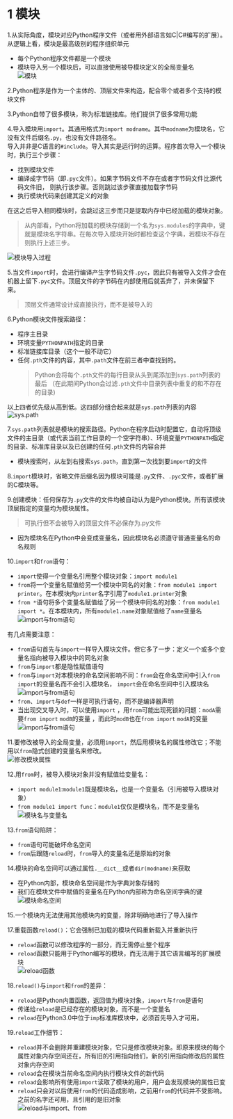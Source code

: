 <!--
    作者：华校专
    email: huaxz1986@163.com
**  本文档可用于个人学习目的，不得用于商业目的  **
-->
# 1 模块
1.从实际角度，模块对应Python程序文件（或者用外部语言如C|C#编写的扩展）。从逻辑上看，模块是最高级别的程序组织单元

* 每个Python程序文件都是一个模块
* 模块导入另一个模块后，可以直接使用被导模块定义的全局变量名  
  ![模块](../imgs/python_21_1.JPG)

2.Python程序是作为一个主体的、顶层文件来构造，配合零个或者多个支持的模块文件

3.Python自带了很多模块，称为标准链接库。他们提供了很多常用功能

4.导入模块用`import`。其通用格式为`import modname`。其中`modname`为模块名，它没有文件后缀名`.py`，也没有文件路径名。  
导入并非是C语言的`#include`。导入其实是运行时的运算。程序首次导入一个模块时，执行三个步骤：

* 找到模块文件
* 编译成字节码（即`.pyc`文件）。如果字节码文件不存在或者字节码文件比源代码文件旧，
  则执行该步骤。否则跳过该步骤直接加载字节码
* 执行模块代码来创建其定义的对象

在这之后导入相同模块时，会跳过这三步而只是提取内存中已经加载的模块对象。
> 从内部看，Python将加载的模块存储到一个名为`sys.modules`的字典中，键就是模块名字符串。在每次导入模块开始时都检查这个字典，若模块不存在则执行上述三步。

 ![模块导入过程](../imgs/python_21_2.JPG)

5.当文件`import`时，会进行编译产生字节码文件`.pyc`，因此只有被导入文件才会在机器上留下`.pyc`文件。顶层文件的字节码在内部使用后就丢弃了，并未保留下来。
> 顶层文件通常设计成直接执行，而不是被导入的

6.Python模块文件搜索路径：

* 程序主目录
* 环境变量`PYTHONPATH`指定的目录
* 标准链接库目录（这个一般不动它）
* 任何`.pth`文件的内容，其中`.path`文件在前三者中查找到的。
  >Python会将每个`.pth`文件的每行目录从头到尾添加到`sys.path`列表的最后
  >（在此期间Python会过滤`.pth`文件中目录列表中重复的和不存在的目录)

以上四者优先级从高到低。这四部分组合起来就是`sys.path`列表的内容  
![sys.path](../imgs/python_21_3.JPG)

7.`sys.path`列表就是模块的搜索路径。Python在程序启动时配置它，自动将顶级文件的主目录（或代表当前工作目录的一个空字符串）、环境变量`PYTHONPATH`指定的目录、标准库目录以及已创建的任何`.pth`文件的内容合并

* 模块搜索时，从左到右搜索`sys.path`，直到第一次找到要`import`的文件

8.`import`模块时，省略文件后缀名因为模块可能是`.py`文件、`.pyc`文件，或者扩展的C模块等。

9.创建模块：任何保存为`.py`文件的文件均被自动认为是Python模块。所有该模块顶层指定的变量均为模块属性。
> 可执行但不会被导入的顶层文件不必保存为.py文件

* 因为模块名在Python中会变成变量名，因此模块名必须遵守普通变量名的命名规则

10.`import`和`from`语句：

* `import`使得一个变量名引用整个模块对象：`import module1`
* `from`将一个变量名赋值给另一个模块中同名的对象：`from module1 import printer`。在本模块内`printer`名字引用了`module1.printer`对象
* `from *`语句将多个变量名赋值给了另一个模块中同名的对象：`from module1 import *`。在本模块内，所有`module1.name`对象赋值给了`name`变量名  
![import与from语句](../imgs/python_21_4.JPG)

有几点需要注意：

* `from`语句首先与`import`一样导入模块文件。但它多了一步：定义一个或多个变量名指向被导入模块中的同名对象
* `from`与`import`都是隐性赋值语句
* `from`与`import`对本模块的命名空间影响不同：`from`会在命名空间中引入`from import`的变量名而不会引入模块名，
  `import`会在命名空间中引入模块名    
  ![import与from语句](../imgs/python_21_4_dict.JPG)
* `from`、`import`与`def`一样是可执行语句，而不是编译器声明
* 当出现交叉导入时，可以使用`import` ，用`from`可能出现死锁的问题：`modA`需要`from import` `modB`的变量
  ，而此时`modB`也在`from import` `modA`的变量 
  ![import与from语句](../imgs/python_21_4_cross_import.JPG)

11.要修改被导入的全局变量，必须用`import`，然后用模块名的属性修改它；不能用以`from`隐式创建的变量名来修改。  
![修改模块属性](../imgs/python_21_5.JPG)

12.用`from`时，被导入模块对象并没有赋值给变量名：

* `import module1`:`module1`既是模块名，也是一个变量名（引用被导入模块对象）
* `from module1 import func`：`module1`仅仅是模块名，而不是变量名  
![模块名与变量名](../imgs/python_21_6.JPG)

13.`from`语句陷阱：

* `from`语句可能破坏命名空间
* `from`后跟随`reload`时，`from`导入的变量名还是原始的对象

14.模块的命名空间可以通过属性`.__dict__`或者`dir(modname)`来获取

* 在Python内部，模块命名空间是作为字典对象存储的
* 我们在模块文件中赋值的变量名在Python内部称为命名空间字典的键  
![模块命名空间](../imgs/python_21_7.JPG)

15.一个模块内无法使用其他模块内的变量，除非明确地进行了导入操作

17.重载函数`reload()`：它会强制已加载的模块代码重新载入并重新执行

* `reload`函数可以修改程序的一部分，而无需停止整个程序
* `reload`函数只能用于Python编写的模块，而无法用于其它语言编写的扩展模块    
  ![reload函数](../imgs/python_21_8.JPG)

18.`reload()`与`import`和`from`的差异：

* `reload`是Python内置函数，返回值为模块对象，`import`与`from`是语句
* 传递给`reload`是已经存在的模块对象，而不是一个变量名
* `reload`在Python3.0中位于`imp`标准库模块中，必须首先导入才可用。

19.`reload`工作细节：

* `reload`并不会删除并重建模块对象，它只是修改模块对象。即原来模块的每个属性对象内存空间还在，所有旧的引用指向他们，新的引用指向修改后的属性对象内存空间
* `reload`会在模块当前命名空间内执行模块文件的新代码
* `reload`会影响所有使用`import`读取了模块的用户，用户会发现模块的属性已变
* `reload`只会对以后使用`from`的代码造成影响，之前用`from`的代码并不受影响。之前的名字还可用，且引用的是旧对象  
  ![reload与import、from](../imgs/python_21_9.JPG)